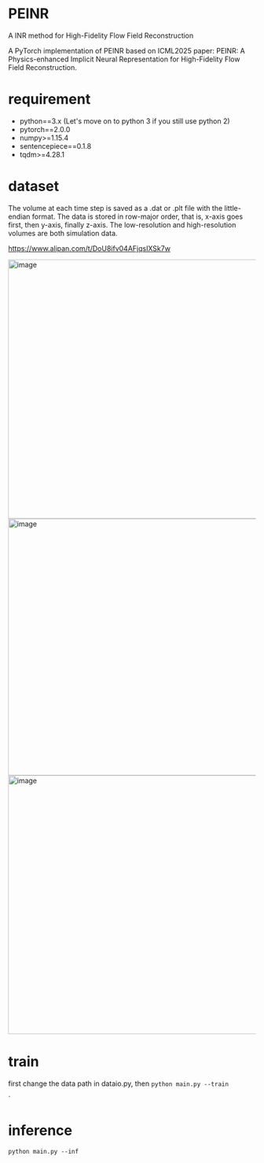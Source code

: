 # PEINR
A INR method for High-Fidelity Flow Field Reconstruction

A PyTorch implementation of PEINR based on ICML2025 paper: PEINR: A Physics-enhanced Implicit Neural Representation for High-Fidelity
Flow Field Reconstruction.

# requirement
- python==3.x (Let's move on to python 3 if you still use python 2)
- pytorch==2.0.0
- numpy>=1.15.4
- sentencepiece==0.1.8
- tqdm>=4.28.1

# dataset
The volume at each time step is saved as a .dat or .plt file with the little-endian format. The data is stored in row-major order, that is, x-axis goes first, then y-axis, finally z-axis. The low-resolution and high-resolution volumes are both simulation data.

https://www.alipan.com/t/DoU8ifv04AFjqsIXSk7w


<img width="527" alt="image" src="https://github.com/user-attachments/assets/d528c224-9e08-4495-bfda-7d7c958f3583" />
<img width="522" alt="image" src="https://github.com/user-attachments/assets/7cb10890-5333-43f5-822e-48c8d840c219" />
<img width="526" alt="image" src="https://github.com/user-attachments/assets/26b372c0-82d4-4f71-8cdc-d462281e76e6" />


# train
first change the data path in dataio.py, then 
`python main.py --train`

`
# inference
`python main.py --inf`

